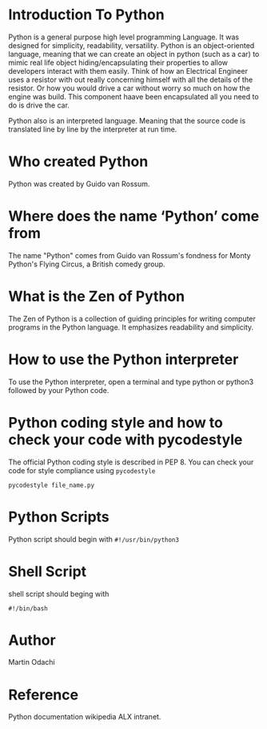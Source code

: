 # Introduction To Python
Python is a general purpose high level programming Language.
It was designed for simplicity, readability, versatility. 
Python is an object-oriented language, meaning that we can create an object in 
python (such as a car) to mimic real life object hiding/encapsulating their properties to allow developers 
interact with them easily. 
Think of how an Electrical Engineer uses a resistor with out really concerning himself with all the details of the resistor.
Or how you would drive a car without worry so much on how the engine was build. This component haave been encapsulated all you need to
do is drive the car.

Python also is an interpreted language. Meaning that the source code is translated line by line by the interpreter at run time.

# Who created Python
Python was created by Guido van Rossum.

# Where does the name ‘Python’ come from
The name "Python" comes from Guido van Rossum's fondness for Monty Python's Flying Circus, a British comedy group.

# What is the Zen of Python
The Zen of Python is a collection of guiding principles for writing computer programs in the Python language. 
It emphasizes readability and simplicity.

# How to use the Python interpreter
To use the Python interpreter, open a terminal and type python or python3 followed by your Python code.

# Python coding style and how to check your code with pycodestyle
The official Python coding style is described in PEP 8. You can check your code for style compliance using `pycodestyle`

``
pycodestyle file_name.py
``
# Python Scripts
Python script should begin with
``
#!/usr/bin/python3
``
# Shell  Script
shell script should beging with 

``
#!/bin/bash
``

# Author
Martin Odachi

# Reference
Python documentation 
wikipedia
ALX intranet. 

